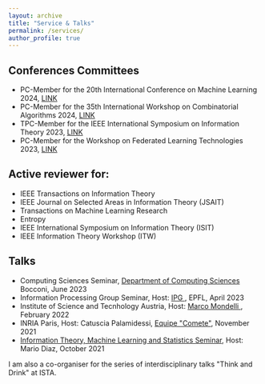 ```yaml
---
layout: archive
title: "Service & Talks"
permalink: /services/
author_profile: true
---
```


<h2> Conferences Committees</h2>
<ul>
<li> PC-Member for the 20th International Conference on Machine Learning 2024, <a href="https://www.mlearning-conf.org/">LINK</a></li>
<li> PC-Member for the 35th International Workshop on Combinatorial Algorithms 2024, <a href="http://iwoca2024.di.unisa.it/">LINK</a> </li>
<li> TPC-Member for the IEEE International Symposium on Information Theory 2023, <a href="https://isit2023.org/">LINK</a></li>
<li> PC-Member for the Workshop on Federated Learning Technologies 2023, <a href="https://flw.di.unito.it/">LINK</a></li>
  
</ul>

<h2>Active reviewer for:</h2>
<ul>
<li> IEEE Transactions on Information Theory</li>
<li> IEEE Journal on Selected Areas in Information Theory (JSAIT) </li>
<li> Transactions on Machine Learning Research </li>
<li> Entropy </li>
<li> IEEE International Symposium on Information Theory (ISIT) </li>
<li> IEEE Information Theory Workshop (ITW) </li>
</ul>

<h2> Talks </h2>
<ul> 
<li> Computing Sciences Seminar, <a href="https://cs.unibocconi.eu/events/functional-perspective-information-measures-dr-amedeo-roberto-esposito"> Department of Computing Sciences </a> Bocconi, June 2023 </li>
<li> Information Processing Group Seminar, Host: <a href="https://www.epfl.ch/schools/ic/ipg/"> IPG </a> , EPFL, April 2023 </li>
<li> Institute of Science and Tecnhology Austria, Host: <a href="http://marcomondelli.com"> Marco Mondelli </a>,  February 2022  </li>
<li> INRIA Paris, Host: Catuscia Palamidessi, <a href="https://team.inria.fr/Comete/"> Equipe "Comete"</a>, November 2021  </li>
<li> <a href="https://mariodiaztorres.com/itmlss21f.html"> Information Theory, Machine Learning and Statistics Seminar</a>, Host: Mario Diaz, October 2021  </li>
</ul>

I am also a co-organiser for the series of interdisciplinary talks "Think and Drink" at ISTA.
